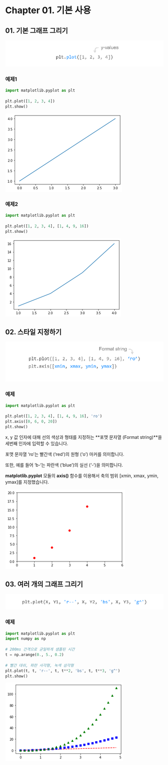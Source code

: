 # Chapter 01. 기본 사용



## 01. 기본 그래프 그리기

![1-1](image/1/1-1.png)

### 예제1

```python
import matplotlib.pyplot as plt

plt.plot([1, 2, 3, 4])
plt.show()
```

![1-2](image/1/1-2.png)



### 예제2

```python
import matplotlib.pyplot as plt

plt.plot([1, 2, 3, 4], [1, 4, 9, 16])
plt.show()
```

![1-3](image/1/1-3.png)



## 02. 스타일 지정하기

![1-4](image/1/1-4.png)

### 예제

```python
import matplotlib.pyplot as plt

plt.plot([1, 2, 3, 4], [1, 4, 9, 16], 'ro')
plt.axis([0, 6, 0, 20])
plt.show()
```

x, y 값 인자에 대해 선의 색상과 형태를 지정하는 **포맷 문자열 (Format string)**을 세번째 인자에 입력할 수 있습니다.

포맷 문자열 ‘ro’는 빨간색 (‘red’)의 원형 (‘o’) 마커를 의미합니다.

또한, 예를 들어 ‘b-‘는 파란색 (‘blue’)의 실선 (‘-‘)을 의미합니다.

**matplotlib.pyplot** 모듈의 **axis()** 함수를 이용해서 축의 범위 [xmin, xmax, ymin, ymax]를 지정했습니다.

![1-5](image/1/1-5.png)



## 03. 여러 개의 그래프 그리기

![1-6](image/1/1-6.png)



### 예제

```python
import matplotlib.pyplot as plt
import numpy as np

# 200ms 간격으로 균일하게 샘플된 시간
t = np.arange(0., 5., 0.2)

# 빨간 대쉬, 파란 사각형, 녹색 삼각형
plt.plot(t, t, 'r--', t, t**2, 'bs', t, t**3, 'g^')
plt.show()

```

![1-7](image/1/1-7.png)